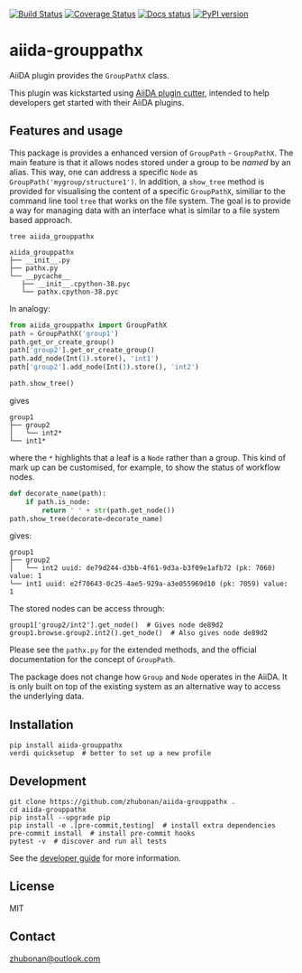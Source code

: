 [![Build Status][ci-badge]][ci-link]
[![Coverage Status][cov-badge]][cov-link]
[![Docs status][docs-badge]][docs-link]
[![PyPI version][pypi-badge]][pypi-link]

# aiida-grouppathx

AiiDA plugin provides the `GroupPathX` class.

This plugin was kickstarted using
[AiiDA plugin cutter](https://github.com/aiidateam/aiida-plugin-cutter),
intended to help developers get started with their AiiDA plugins.

## Features and usage

 This package is provides a enhanced version of `GroupPath` - `GroupPathX`.
 The main feature is that it allows nodes stored under a group to be *named* by an alias.
 This way, one can address a specific `Node` as `GroupPath('mygroup/structure1')`.
 In addition, a `show_tree` method is provided for visualising the content of a specific `GroupPathX`,
 similiar to the command line tool `tree` that works on the file system.
 The goal is to provide a way for managing data with an interface what is similar to a file system based approach.

 ```
 tree aiida_grouppathx

aiida_grouppathx
├── __init__.py
├── pathx.py
└── __pycache__
    ├── __init__.cpython-38.pyc
    └── pathx.cpython-38.pyc
```

In analogy:

```python
from aiida_grouppathx import GroupPathX
path = GroupPathX('group1')
path.get_or_create_group()
path['group2'].get_or_create_group()
path.add_node(Int(1).store(), 'int1')
path['group2'].add_node(Int(1).store(), 'int2')

path.show_tree()
```

gives

```
group1
├── group2
│   └── int2*
└── int1*
```

where the `*` highlights that a leaf is a `Node` rather than a group.
This kind of mark up can be customised, for example, to show the status of workflow nodes.

```python
def decorate_name(path):
    if path.is_node:
        return ' ' + str(path.get_node())
path.show_tree(decorate=decorate_name)
```

gives:

```
group1
├── group2
│   └── int2 uuid: de79d244-d3bb-4f61-9d3a-b3f09e1afb72 (pk: 7060) value: 1
└── int1 uuid: e2f70643-0c25-4ae5-929a-a3e055969d10 (pk: 7059) value: 1
```

The stored nodes can be access through:

```
group1['group2/int2'].get_node()  # Gives node de89d2
group1.browse.group2.int2().get_node()  # Also gives node de89d2
```


Please see the `pathx.py` for the extended methods, and the official documentation for the concept of `GroupPath`.

The package does not change how `Group` and `Node` operates in the AiiDA.
It is only built on top of the existing system as an alternative way to access the underlying data.

## Installation

```shell
pip install aiida-grouppathx
verdi quicksetup  # better to set up a new profile
```

## Development

```shell
git clone https://github.com/zhubonan/aiida-grouppathx .
cd aiida-grouppathx
pip install --upgrade pip
pip install -e .[pre-commit,testing]  # install extra dependencies
pre-commit install  # install pre-commit hooks
pytest -v  # discover and run all tests
```

See the [developer guide](http://aiida-grouppathx.readthedocs.io/en/latest/developer_guide/index.html) for more information.

## License

MIT
## Contact

zhubonan@outlook.com


[ci-badge]: https://github.com/zhubonan/aiida-grouppathx/workflows/ci/badge.svg?branch=master
[ci-link]: https://github.com/zhubonan/aiida-grouppathx/actions
[cov-badge]: https://coveralls.io/repos/github/zhubonan/aiida-grouppathx/badge.svg?branch=master
[cov-link]: https://coveralls.io/github/zhubonan/aiida-grouppathx?branch=master
[docs-badge]: https://readthedocs.org/projects/aiida-grouppathx/badge
[docs-link]: http://aiida-grouppathx.readthedocs.io/
[pypi-badge]: https://badge.fury.io/py/aiida-grouppathx.svg
[pypi-link]: https://badge.fury.io/py/aiida-grouppathx
